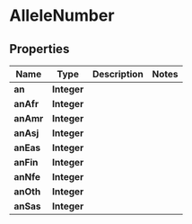

# AlleleNumber


## Properties

| Name | Type | Description | Notes |
|------------ | ------------- | ------------- | -------------|
|**an** | **Integer** |  |  |
|**anAfr** | **Integer** |  |  |
|**anAmr** | **Integer** |  |  |
|**anAsj** | **Integer** |  |  |
|**anEas** | **Integer** |  |  |
|**anFin** | **Integer** |  |  |
|**anNfe** | **Integer** |  |  |
|**anOth** | **Integer** |  |  |
|**anSas** | **Integer** |  |  |



